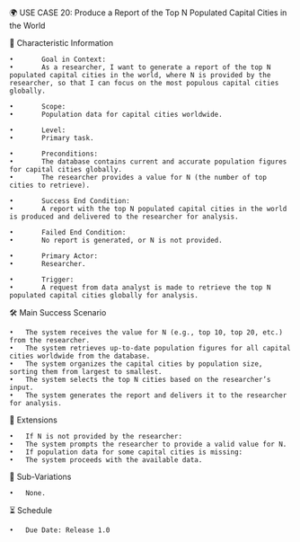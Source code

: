 🌍 USE CASE 20: Produce a Report of the Top N Populated Capital Cities in the World

📌 Characteristic Information

	•       Goal in Context:
	•       As a researcher, I want to generate a report of the top N populated capital cities in the world, where N is provided by the researcher, so that I can focus on the most populous capital cities globally.
	
    •       Scope:
	•       Population data for capital cities worldwide.
	
    •       Level:
	•       Primary task.
	
    •       Preconditions:
	•       The database contains current and accurate population figures for capital cities globally.
	•       The researcher provides a value for N (the number of top cities to retrieve).
	
    •       Success End Condition:
	•       A report with the top N populated capital cities in the world is produced and delivered to the researcher for analysis.
	
    •       Failed End Condition:
	•       No report is generated, or N is not provided.
	
    •       Primary Actor:
	•       Researcher.
	
    •       Trigger:
	•       A request from data analyst is made to retrieve the top N populated capital cities globally for analysis.

🛠 Main Success Scenario

	•	The system receives the value for N (e.g., top 10, top 20, etc.) from the researcher.
	•	The system retrieves up-to-date population figures for all capital cities worldwide from the database.
	•	The system organizes the capital cities by population size, sorting them from largest to smallest.
	•	The system selects the top N cities based on the researcher’s input.
	•	The system generates the report and delivers it to the researcher for analysis.

🚨 Extensions

	•	If N is not provided by the researcher:
	•	The system prompts the researcher to provide a valid value for N.
	•	If population data for some capital cities is missing:
	•	The system proceeds with the available data.

🔀 Sub-Variations

	•	None.

⏳ Schedule

	•	Due Date: Release 1.0
